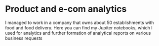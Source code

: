 # Product and e-com analytics

I managed to work in a company that owns about 50 establishments with food and food delivery.
Here you can find my Jupiter notebooks, which I used for analytics and further formation of analytical reports on various business requests

